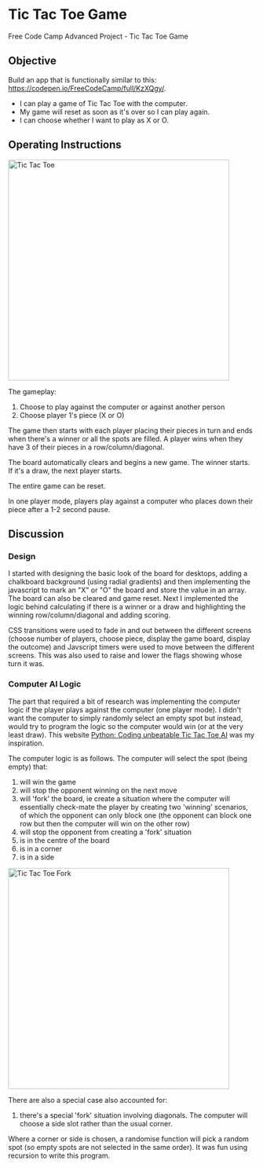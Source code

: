 # Tic Tac Toe Game
Free Code Camp Advanced Project - Tic Tac Toe Game

## Objective
Build an app that is functionally similar to this: https://codepen.io/FreeCodeCamp/full/KzXQgy/.
* I can play a game of Tic Tac Toe with the computer.
* My game will reset as soon as it's over so I can play again.
* I can choose whether I want to play as X or O.

## Operating Instructions

<img src="https://cazyw.github.io/img/js-tictactoe.jpg" width="450" alt="Tic Tac Toe">

The gameplay:
1. Choose to play against the computer or against another person
2. Choose player 1's piece (X or O)

The game then starts with each player placing their pieces in turn and ends when there's a winner or all the spots are filled. A player wins when they have 3 of their pieces in a row/column/diagonal.

The board automatically clears and begins a new game. The winner starts. If it's a draw, the next player starts.

The entire game can be reset.

In one player mode, players play against a computer who places down their piece after a 1-2 second pause.


## Discussion

### Design

I started with designing the basic look of the board for desktops, adding a chalkboard background (using radial gradients) and then implementing the javascript to mark an "X" or "O" the board and store the value in an array. The board can also be cleared and game reset. Next I implemented the logic behind calculating if there is a winner or a draw and highlighting the winning row/column/diagonal and adding scoring.

CSS transitions were used to fade in and out between the different screens (choose number of players, choose piece, display the game board, display the outcome) and Javscript timers were used to move between the different screens. This was also used to raise and lower the flags showing whose turn it was.

### Computer AI Logic

The part that required a bit of research was implementing the computer logic if the player plays against the computer (one player mode). I didn't want the computer to simply randomly select an empty spot but instead, would try to program the logic so the computer would win (or at the very least draw). This website [Python: Coding unbeatable Tic Tac Toe AI](https://mblogscode.wordpress.com/2016/06/03/python-naughts-crossestic-tac-toe-coding-unbeatable-ai/) was my inspiration.

The computer logic is as follows. The computer will select the spot (being empty) that:
1. will win the game
2. will stop the opponent winning on the next move
3. will 'fork' the board, ie create a situation where the computer will essentially check-mate the player by creating two 'winning' scenarios, of which the opponent can only block one (the opponent can block one row but then the computer will win on the other row)
4. will stop the opponent from creating a 'fork' situation
5. is in the centre of the board
6. is in a corner
7. is in a side

<img src="https://cazyw.github.io/ticTacToe/img/js-tictactoe.jpg" width="450" alt="Tic Tac Toe Fork">


There are also a special case also accounted for:
1. there's a special 'fork' situation involving diagonals. The computer will choose a side slot rather than the usual corner.

Where a corner or side is chosen, a randomise function will pick a random spot (so empty spots are not selected in the same order). It was fun using recursion to write this program.
